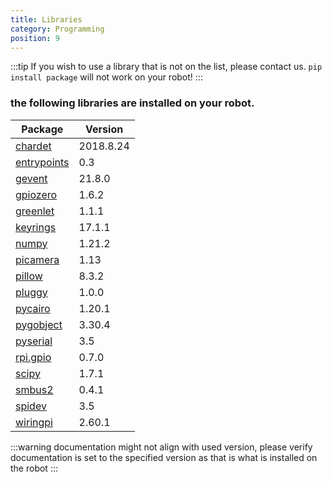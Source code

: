 ```yaml
---
title: Libraries
category: Programming
position: 9
---
```

:::tip
  If you wish to use a library that is not on the list, please contact us. 
  `pip install package` will not work on your robot!
:::

### the following libraries are installed on your robot.
| Package     | Version |
|-------------|---------|
| [chardet](https://chardet.readthedocs.io/en/latest/)    | 2018.8.24 |
| [entrypoints](https://entrypoints.readthedocs.io/en/latest/) | 0.3     |
| [gevent](https://www.gevent.org/contents)   | 21.8.0  |
| [gpiozero](https://gpiozero.readthedocs.io/en/latest/)   | 1.6.2   |
| [greenlet](https://greenlet.readthedocs.io/en/latest/)    | 1.1.1   |
| [keyrings](https://keyring.readthedocs.io/en/latest/)    | 17.1.1  |
| [numpy](https://numpy.org/doc/1.21)     | 1.21.2  |
| [picamera](https://picamera.readthedocs.io/en/release-1.13/)   | 1.13    |
| [pillow](https://pillow.readthedocs.io/en/stable/)     | 8.3.2   |
| [pluggy](https://pluggy.readthedocs.io/en/stable/)     | 1.0.0   |
| [pycairo](https://pycairo.readthedocs.io/en/latest/)     | 1.20.1  |
| [pygobject](https://pygobject.readthedocs.io/en/latest/)   | 3.30.4  |
| [pyserial](https://pyserial.readthedocs.io/en/latest/)    | 3.5     |
| [rpi.gpio](https://sourceforge.net/p/raspberry-gpio-python/wiki/Home/)    | 0.7.0   |
| [scipy](https://docs.scipy.org/doc/scipy/)       | 1.7.1   |
| [smbus2](https://buildmedia.readthedocs.org/media/pdf/smbus2/latest/smbus2.pdf)       | 0.4.1   |
| [spidev](https://www.sigmdel.ca/michel/ha/rpi/dnld/draft_spidev_doc.pdf)     | 3.5     |
| [wiringpi](http://wiringpi.com/reference/)    | 2.60.1  |

:::warning
documentation might not align with used version, please verify documentation is set to the specified version as that is what is installed on the robot
:::